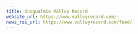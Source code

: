 ```yaml
---
title: Snoqualmie Valley Record
website_url: https://www.valleyrecord.com/
news_rss_url: https://www.valleyrecord.com/feed/
---
```

